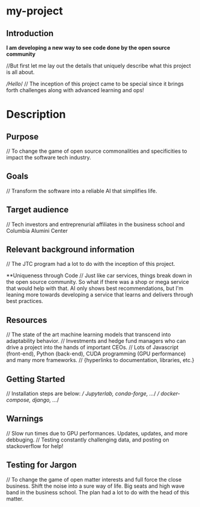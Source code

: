 # my-project

## Introduction

**I am developing a new way to see code done by the open source community**

//But first let me lay out the details that uniquely describe what this project is all about. 

 */Hello*/
// The inception of this project came to be special since it brings forth challenges along with advanced learning and ops! 

# Description

## Purpose
// To change the game of open source commonalities and specificities to impact the software tech industry. 
## Goals
// Transform the software into a reliable AI that simplifies life.
## Target audience
// Tech investors and entreprenurial affiliates in the business school and Columbia Alumini Center
## Relevant background information
// The JTC program had a lot to do with the inception of this project. 

**Uniqueness through Code
// Just like car services, things break down in the open source community. So what if there was a shop or mega service that would help with that. AI only shows best recommendations, but I'm leaning more towards developing a service that learns and delivers through best practices.

## Resources 
// The state of the art machine learning models that transcend into adaptability behavior. 
// Investments and hedge fund managers who can drive a project into the hands of important CEOs.
// Lots of Javascript (front-end), Python (back-end), CUDA programming (GPU performance) and many more frameworks.
// {hyperlinks to documentation, libraries, etc.}
## Getting Started 
// Installation steps are below:
*/ Jupyterlab, conda-forge, ...*/
*/ docker-compose, django, ...*/

## Warnings
// Slow run times due to GPU performances. Updates, updates, and more debbuging.
// Testing constantly challenging data, and posting on stackoverflow for help!

## Testing for Jargon
// To change the game of open matter interests and full force the close business. Shift the noise into a sure way of life. Big seats and high wave band in the business school. The plan had a lot to do with the head of this matter.



